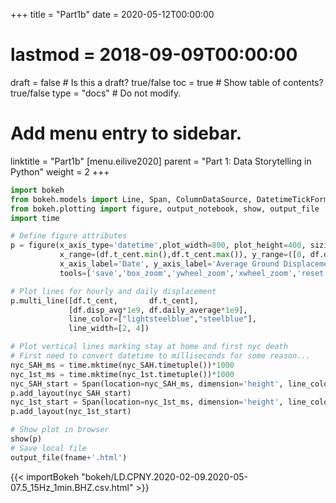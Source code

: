 +++
title = "Part1b"
date = 2020-05-12T00:00:00
# lastmod = 2018-09-09T00:00:00
draft = false  # Is this a draft? true/false
toc = true  # Show table of contents? true/false
type = "docs"  # Do not modify.
# Add menu entry to sidebar.
linktitle = "Part1b"
[menu.eilive2020]
  parent = "Part 1: Data Storytelling in Python"
  weight = 2
+++

``` python
import bokeh
from bokeh.models import Line, Span, ColumnDataSource, DatetimeTickFormatter
from bokeh.plotting import figure, output_notebook, show, output_file
import time

# Define figure attributes
p = figure(x_axis_type='datetime',plot_width=800, plot_height=400, sizing_mode = 'scale_width',
           x_range=(df.t_cent.min(),df.t_cent.max()), y_range=([0, df.daily_average.max()*1e9*2]),
           x_axis_label='Date', y_axis_label='Average Ground Displacement (nm)', title='NYC Seismic Noise',
           tools=['save','box_zoom','ywheel_zoom','xwheel_zoom','reset','crosshair','pan'])

# Plot lines for hourly and daily displacement
p.multi_line([df.t_cent,       df.t_cent],
             [df.disp_avg*1e9, df.daily_average*1e9],
             line_color=["lightsteelblue","steelblue"],
             line_width=[2, 4])

# Plot vertical lines marking stay at home and first nyc death
# First need to convert datetime to milliseconds for some reason...
nyc_SAH_ms = time.mktime(nyc_SAH.timetuple())*1000
nyc_1st_ms = time.mktime(nyc_1st.timetuple())*1000
nyc_SAH_start = Span(location=nyc_SAH_ms, dimension='height', line_color='firebrick', line_width=3)
p.add_layout(nyc_SAH_start)
nyc_1st_start = Span(location=nyc_1st_ms, dimension='height', line_color='firebrick', line_width=3)
p.add_layout(nyc_1st_start)

# Show plot in browser
show(p)
# Save local file
output_file(fname+'.html')
```

<!-- layouts/partials/bokeh -->
{{< importBokeh "bokeh/LD.CPNY.2020-02-09.2020-05-07.5_15Hz_1min.BHZ.csv.html" >}}
